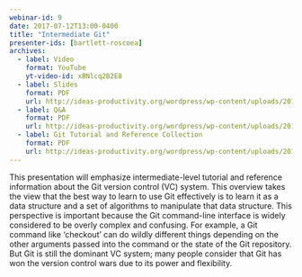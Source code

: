 ```yaml
---
webinar-id: 9
date: 2017-07-12T13:00-0400
title: "Intermediate Git"
presenter-ids: [bartlett-roscoea]
archives:
  - label: Video
    format: YouTube
    yt-video-id: xBNlcq2B2E8
  - label: Slides
    format: PDF
    url: http://ideas-productivity.org/wordpress/wp-content/uploads/2017/07/webinar009-IntermediateGitSlides-4.pdf
  - label: Q&A
    format: PDF
    url: http://ideas-productivity.org/wordpress/wp-content/uploads/2017/07/webinar009-IntermediateGitQA-4.pdf
  - label: Git Tutorial and Reference Collection
    format: PDF
    url: http://ideas-productivity.org/wordpress/wp-content/uploads/2017/07/webinar009-GitTutorialandReferenceCollection-4.pdf
---
```

This presentation will emphasize intermediate-level tutorial and
reference information about the Git version control (VC) system. This
overview takes the view that the best way to learn to use Git
effectively is to learn it as a data structure and a set of algorithms
to manipulate that data structure. This perspective is important
because the Git command-line interface is widely considered to be
overly complex and confusing. For example, a Git command like
‘checkout’ can do wildly different things depending on the other
arguments passed into the command or the state of the Git repository.
But Git is still the dominant VC system; many people consider that Git
has won the version control wars due to its power and flexibility.
